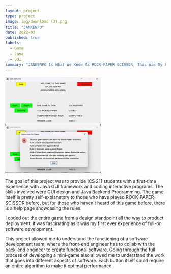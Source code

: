 ```yaml
---
layout: project
type: project
image: img/download (3).png
title: "JANKENPO"
date: 2022-03
published: true
labels:
  - Game
  - Java
  - GUI
summary: "JANKENPO Is What We Know As ROCK-PAPER-SCISSOR, This Was My First Ever Java GUI Program!"
---
```


<div class="text-center p-4">
  <img width="300px" src="../img/JANKENPO UI.png" class="img-thumbnail" >
  <img width="300px" src="../img/JANKENPO HELP PAGE.png" class="img-thumbnail" >
</div>

The goal of this project was to provide ICS 211 students with a first-time experience with Java GUI framework and coding interactive programs. The skills involved were GUI design and Java Backend Programming. The game itself is pretty self-explanatory to those who have played ROCK-PAPER-SCISSOR before, but for those who haven't heard of this game before, there is a help page showcasing the rules. 

I coded out the entire game from a design standpoint all the way to product deployment, it was fascinating as it was my first ever experience of full-on software development. 

This project allowed me to understand the functioning of a software development team, where the front-end engineer has to collab with the back-end engineer to create functional software. Going through the full process of developing a mini-game also allowed me to understand the work that goes into different aspects of software. Each button itself could require an entire algorithm to make it optimal performance. 
